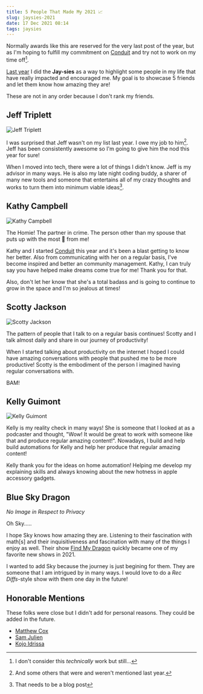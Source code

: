 ```yaml
---
title: 5 People That Made My 2021 📈
slug: jaysies-2021
date: 17 Dec 2021 08:14
tags: jaysies
---
```


Normally awards like this are reserved for the very last post of the year, but as I'm hoping to fulfill my commitment on [Conduit](https://relay.fm/conduit/12) and try not to work on my time off[^1]. 

[Last year](./five-people-that-made-2020-fire) I did the **Jay-sies** as a way to highlight some people in my life that have really impacted and encouraged me. My goal is to showcase 5 friends and let them know how amazing they are!

These are not in any order because I don't rank my friends.

## Jeff Triplett

![Jeff Triplett](https://kjaymiller.s3-us-west-2.amazonaws.com/images/webology.jpg)

I was surprised that Jeff wasn't on my list last year. I owe my job to him[^2]. Jeff has been consistently awesome so I'm going to give him the nod this year for sure!

When I moved into tech, there were a lot of things I didn't know. Jeff is my advisor in many ways. He is also my late night coding buddy, a sharer of many new tools and someone that entertains all of my crazy thoughts and works to turn them into minimum viable ideas[^3].

## Kathy Campbell ##

![Kathy Campbell](https://kjaymiller.s3-us-west-2.amazonaws.com/images/mrssoup.jpg)

The Homie! The partner in crime. The person other than my spouse that puts up with the most 💩 from me!

Kathy and I started [Conduit](https://relay.fm/conduit) this year and it's been a blast getting to know her better. Also from communicating with her on a regular basis, I've become inspired and better an community management. Kathy, I can truly say you have helped make dreams come true for me! Thank you for that.

Also, don't let her know that she's a total badass and is going to continue to grow in the space and I'm so jealous at times!

## Scotty Jackson ##

![Scotty Jackson](https://i0.wp.com/nestedfolderspodcast.com/wp-content/uploads/2019/07/scotty.jpg?w=400&ssl=1)

The pattern of people that I talk to on a regular basis continues! Scotty and I talk almost daily and share in our journey of productivity! 

When I started talking about productivity on the internet I hoped I could have amazing conversations with people that pushed me to be more productive! Scotty is the embodiment of the person I imagined having regular conversations with.

BAM!

## Kelly Guimont ##

![Kelly Guimont](https://kjaymiller.s3-us-west-2.amazonaws.com/images/kellyguimont.jpeg)

Kelly is my reality check in many ways! She is someone that I looked at as a podcaster and thought, "Wow! It would be great to work with someone like that and produce regular amazing content!". Nowadays, I build and help build automations for Kelly and help her produce that regular amazing content!

Kelly thank you for the ideas on home automation! Helping me develop my explaining skills and always knowing about the new hotness in apple accessory gadgets.

## Blue Sky Dragon ##

_No Image in Respect to Privacy_

Oh Sky..... 

I hope Sky knows how amazing they are. Listening to their fascination with math[s] and their inquisitiveness and fascination with many of the things I enjoy as well. Their show [Find My Dragon](https://anchor.fm/find-my-dragon) quickly became one of my favorite new shows in 2021.

I wanted to add Sky because the journey is just begining for them. They are someone that I am intrigued by in many ways. I would love to do a _Rec Diffs_-style show with them one day in the future!

## Honorable Mentions ##

These folks were close but I didn't add for personal reasons. They could be added in the future.

- [Matthew Cox](https://twitter.com/mattiercox)
- [Sam Julien](https://twitter.com/samjulien)
- [Kojo Idrissa](https://twitter.com/transitionswpz)

[^1]: I don't consider this _technically_ work but still...
[^2]: And some others that were and weren't mentioned last year.
[^3]: That needs to be a blog post
